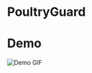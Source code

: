 # PoultryGuard

# Demo
![Demo GIF](https://github.com/Abdullah-129/raw/main/PoultryGuard/giphy.gif)

 
